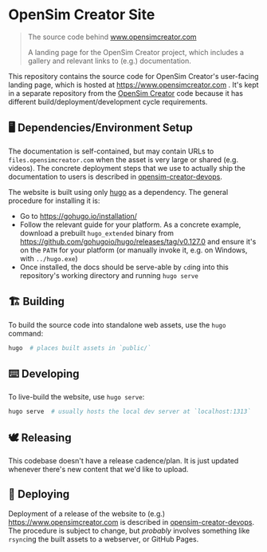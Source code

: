 # OpenSim Creator Site

> The source code behind www.opensimcreator.com
>
> A landing page for the OpenSim Creator project, which includes a gallery and
> relevant links to (e.g.) documentation.

This repository contains the source code for OpenSim Creator's user-facing landing
page, which is hosted at https://www.opensimcreator.com . It's kept in a separate
repository from the [OpenSim Creator](https://github.com/ComputationalBiomechanicsLab/opensim-creator)
code because it has different build/deployment/development cycle requirements.


## 🖥️ Dependencies/Environment Setup

The documentation is self-contained, but may contain URLs to `files.opensimcreator.com`
when the asset is very large or shared (e.g. videos). The concrete deployment
steps that we use to actually ship the documentation to users is described in
[opensim-creator-devops](https://github.com/ComputationalBiomechanicsLab/opensim-creator-devops).

The website is built using only [hugo](https://gohugo.io) as a dependency. The
general procedure for installing it is:

- Go to https://gohugo.io/installation/
- Follow the relevant guide for your platform. As a concrete example, download a
  prebuilt `hugo_extended` binary from https://github.com/gohugoio/hugo/releases/tag/v0.127.0
  and ensure it's on the `PATH` for your platform (or manually invoke it, e.g.
  on Windows, with `../hugo.exe`)
- Once installed, the docs should be serve-able by `cd`ing into this repository's
  working directory and running `hugo serve`


## 🏗️ Building

To build the source code into standalone web assets, use the `hugo` command:

```bash
hugo  # places built assets in `public/`
```

## ⌨️ Developing

To live-build the website, use `hugo serve`:

```bash
hugo serve  # usually hosts the local dev server at `localhost:1313`
```


## 🕊️ Releasing

This codebase doesn't have a release cadence/plan. It is just updated whenever
there's new content that we'd like to upload.


## 🚀 Deploying

Deployment of a release of the website to (e.g.) https://www.opensimcreator.com
is described in [opensim-creator-devops](https://github.com/ComputationalBiomechanicsLab/opensim-creator-devops). The
procedure is subject to change, but *probably* involves something like `rsync`ing
the built assets to a webserver, or GitHub Pages.
